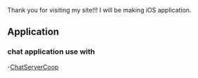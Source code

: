 Thank you for visiting my site!!!
I will be making iOS application.<br>

## Application

### chat application use with 
 -[ChatServerCoop](ChatServerCoop/README.md)
